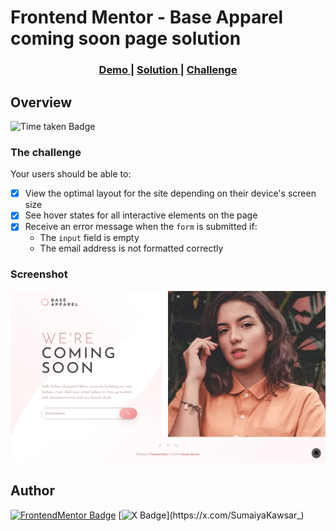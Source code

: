 # Frontend Mentor -  Base Apparel coming soon page solution
<div align="center">
  <h3>
    <a href="https://sumaiyakawsar.github.io/frontend-mentor-challenges-using-react/#/project42">
      Demo
    </a>
    <span> | </span>
    <a href="https://github.com/sumaiyakawsar/frontend-mentor-challenges-using-react/tree/main/src/pages/42-base-apparel-coming-soon">
      Solution
    </a>
    <span> | </span>
    <a href="https://www.frontendmentor.io/challenges/base-apparel-coming-soon-page-5d46b47f8db8a7063f9331a0">
      Challenge
    </a>
  </h3>
</div>
 

 

## Overview
 ![Time taken Badge](https://img.shields.io/badge/Time_Taken-3hr_5m-6abecd?style=plastic) 

### The challenge

Your users should be able to:

- [x] View the optimal layout for the site depending on their device's screen size
- [x] See hover states for all interactive elements on the page
- [x] Receive an error message when the `form` is submitted if:
  - The `input` field is empty
  - The email address is not formatted correctly
### Screenshot

![Screenshot](../homepage/images/project42-base-apparel-coming-soon.webp)


## Author

[![FrontendMentor Badge](https://img.shields.io/badge/-_SumaiyaKawsar_-3F54A3?style=plastic&labelColor=3F54A3&logo=frontend-mentor&logoColor=white&link=https://www.frontendmentor.io/profile/sumaiyakawsar)](https://www.frontendmentor.io/profile/sumaiyakawsar) [![X Badge](https://img.shields.io/badge/-_SumaiyaKawsar_-black?style=plastic&labelColor=black&logo=X&logoColor=white&link=https://x.com/SumaiyaKawsar_)](https://x.com/SumaiyaKawsar_)
